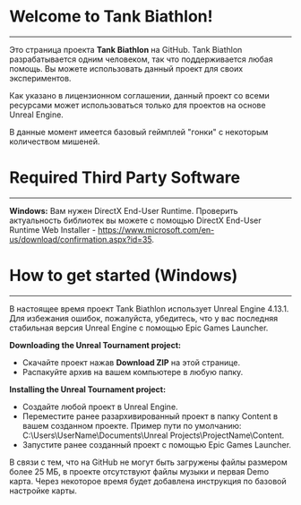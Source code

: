 # Welcome to Tank Biathlon!
---------------------
Это страница проекта **Tank Biathlon** на GitHub. Tank Biathlon разрабатывается одним человеком, так что поддерживается любая помощь. Вы можете использовать данный проект для своих экспериментов.

Как указано в лицензионном соглашении, данный проект со всеми ресурсами может использоваться только для проектов на основе Unreal Engine.

В данные момент имеется базовый геймплей "гонки" с некоторым количеством мишеней.

# Required Third Party Software
---------------------
**Windows:**
Вам нужен DirectX End-User Runtime. Проверить актуальность библиотек вы можете с помощью DirectX End-User Runtime Web Installer - https://www.microsoft.com/en-us/download/confirmation.aspx?id=35.

# How to get started (Windows)
---------------------
В настоящее время проект Tank Biathlon использует Unreal Engine 4.13.1. Для избежания ошибок, пожалуйста, убедитесь, что у вас последняя стабильная версия Unreal Engine с помощью Epic Games Launcher.

**Downloading the Unreal Tournament project:**
- Скачайте проект нажав **Download ZIP** на этой странице.
- Распакуйте архив на вашем компьютере в любую папку.  

**Installing the Unreal Tournament project:**
- Создайте любой проект в Unreal Engine.
- Переместите ранее разархивированный проект в папку Content в вашем созданном проекте. Пример пути по умолчанию: C:\Users\UserName\Documents\Unreal Projects\ProjectName\Content.
- Запустите ранее созданный проект с помощью Epic Games Launcher.

В связи с тем, что на GitHub не могут быть загружены файлы размером более 25 МБ, в проекте отсутствуют файлы музыки и первая Demo карта.
Через некоторое время будет добавлена инструкция по базовой настройке карты.
